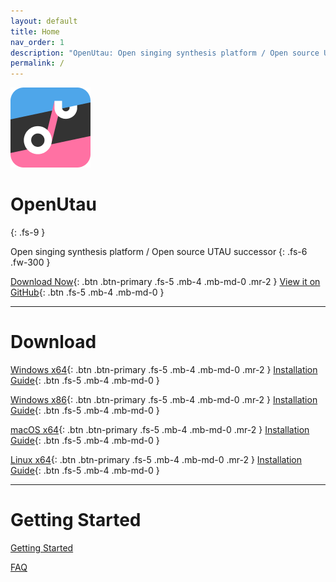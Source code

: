 ```yaml
---
layout: default
title: Home
nav_order: 1
description: "OpenUtau: Open singing synthesis platform / Open source UTAU successor"
permalink: /
---
```


![OpenUtau](assets/images/openutau.png)

# OpenUtau
{: .fs-9 }

Open singing synthesis platform / Open source UTAU successor
{: .fs-6 .fw-300 }

[Download Now](#download){: .btn .btn-primary .fs-5 .mb-4 .mb-md-0 .mr-2 }
[View it on GitHub](https://github.com/stakira/OpenUtau){: .btn .fs-5 .mb-4 .mb-md-0 }

---

# Download
[Windows x64](https://github.com/stakira/OpenUtau/releases/latest/download/OpenUtau-win-x64.zip){: .btn .btn-primary .fs-5 .mb-4 .mb-md-0 .mr-2 }
[Installation Guide](https://github.com/stakira/OpenUtau/wiki/Getting-Started#windows){: .btn .fs-5 .mb-4 .mb-md-0 }

[Windows x86](https://github.com/stakira/OpenUtau/releases/latest/download/OpenUtau-win-x86.zip){: .btn .btn-primary .fs-5 .mb-4 .mb-md-0 .mr-2 }
[Installation Guide](https://github.com/stakira/OpenUtau/wiki/Getting-Started#windows){: .btn .fs-5 .mb-4 .mb-md-0 }

[macOS x64](https://github.com/stakira/OpenUtau/releases/latest/download/OpenUtau-osx-x64.dmg){: .btn .btn-primary .fs-5 .mb-4 .mb-md-0 .mr-2 }
[Installation Guide](https://github.com/stakira/OpenUtau/wiki/Getting-Started#macos){: .btn .fs-5 .mb-4 .mb-md-0 }

[Linux x64](https://github.com/stakira/OpenUtau/releases/latest/download/OpenUtau-linux-x64.tar.gz){: .btn .btn-primary .fs-5 .mb-4 .mb-md-0 .mr-2 }
[Installation Guide](https://github.com/stakira/OpenUtau/wiki/Getting-Started#linux){: .btn .fs-5 .mb-4 .mb-md-0 }

---

# Getting Started

[Getting Started](https://github.com/stakira/OpenUtau/wiki/Getting-Started) 

[FAQ](https://github.com/stakira/OpenUtau/wiki/FAQ)

